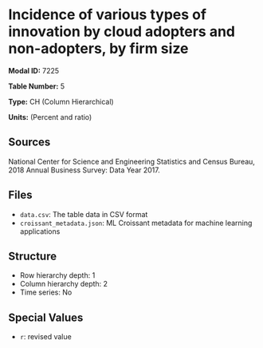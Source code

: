 # Incidence of various types of innovation by cloud adopters and non-adopters, by firm size

**Modal ID:** 7225

**Table Number:** 5

**Type:** CH (Column Hierarchical)

**Units:** (Percent and ratio)

## Sources

National Center for Science and Engineering Statistics and Census Bureau, 2018 Annual Business Survey: Data Year 2017.

## Files

- `data.csv`: The table data in CSV format
- `croissant_metadata.json`: ML Croissant metadata for machine learning applications

## Structure

- Row hierarchy depth: 1
- Column hierarchy depth: 2
- Time series: No

## Special Values

- `r`: revised value
